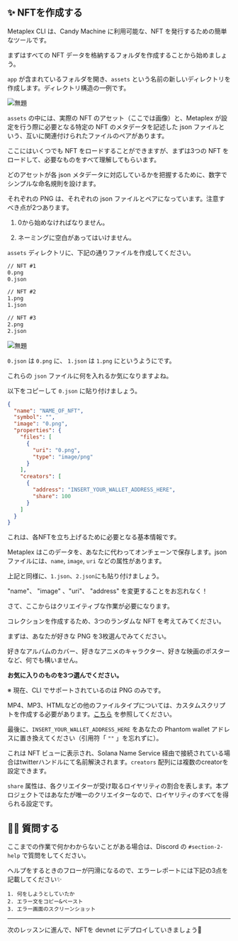 ✨ NFTを作成する
---

Metaplex CLI は、Candy Machine に利用可能な、NFT を発行するための簡単なツールです。

まずはすべての NFT データを格納するフォルダを作成することから始めましょう。

`app` が含まれているフォルダを開き、`assets` という名前の新しいディレクトリを作成します。ディレクトリ構造の一例です。

![無題](/public/images/Solana-NFT-mint/section2/2_2_1.png)

`assets` の中には、実際の NFT のアセット（ここでは画像）と、Metaplex が設定を行う際に必要となる特定の NFT のメタデータを記述した json ファイルという、互いに関連付けられたファイルのペアがあります。

ここにはいくつでも NFT をロードすることができますが、まずは3つの NFT をロードして、必要なものをすべて理解してもらいます。

どのアセットが各 json メタデータに対応しているかを把握するために、数字でシンプルな命名規則を設けます。

それぞれの PNG は、それぞれの json ファイルとペアになっています。注意すべき点が2つあります。

1. 0から始めなければなりません。

2. ネーミングに空白があってはいけません。

`assets` ディレクトリに、下記の通りファイルを作成してください。

```txt
// NFT #1
0.png
0.json

// NFT #2
1.png
1.json

// NFT #3
2.png
2.json
```

![無題](/public/images/Solana-NFT-mint/section2/2_2_2.png)

`0.json` は `0.png` に、 `1.json` は `1.png` にというようにです。

これらの `json` ファイルに何を入れるか気になりますよね。

以下をコピーして `0.json` に貼り付けましょう。

```json
{
  "name": "NAME_OF_NFT",
  "symbol": "",
  "image": "0.png",
  "properties": {
    "files": [
      {
        "uri": "0.png",
        "type": "image/png"
      }
    ],
    "creators": [
      {
        "address": "INSERT_YOUR_WALLET_ADDRESS_HERE",
        "share": 100
      }
    ]
  }
}
```

これは、各NFTを立ち上げるために必要となる基本情報です。

Metaplex はこのデータを、あなたに代わってオンチェーンで保存します。json ファイルには、`name`, `image`, `uri` などの属性があります。

上記と同様に、`1.json`、`2.json`にも貼り付けましょう。

"name"、  "image" 、"uri"、 "address" を変更することをお忘れなく！

さて、ここからはクリエイティブな作業が必要になります。

コレクションを作成するため、3つのランダムな NFT を考えてみてください。

まずは、あなたが好きな PNG を3枚選んでみてください。

好きなアルバムのカバー、好きなアニメのキャラクター、好きな映画のポスターなど、何でも構いません。

**お気に入りのものを3つ選んでください。**

※ 現在、CLI でサポートされているのは PNG のみです。

MP4、MP3、HTMLなどの他のファイルタイプについては、カスタムスクリプトを作成する必要があります。[こちら](https://github.com/metaplex-foundation/metaplex/issues/511) を参照してください。

最後に、`INSERT_YOUR_WALLET_ADDRESS_HERE` をあなたの Phantom wallet アドレスに置き換えてください（引用符「 `""` 」を忘れずに）。

これは NFT ビューに表示され、Solana Name Service 経由で接続されている場合はtwitterハンドルにて名前解決されます。`creators` 配列には複数のcreatorを設定できます。

`share` 属性は、各クリエイターが受け取るロイヤリティの割合を表します。本プロジェクトではあなたが唯一のクリエイターなので、ロイヤリティのすべてを得られる設定です。

🙋‍♂️ 質問する
-------------------------------------------
ここまでの作業で何かわからないことがある場合は、Discord の `#section-2-help` で質問をしてください。

ヘルプをするときのフローが円滑になるので、エラーレポートには下記の3点を記載してください✨
```
1. 何をしようとしていたか
2. エラー文をコピー&ペースト
3. エラー画面のスクリーンショット
```

------
次のレッスンに進んで、NFTを devnet にデプロイしていきましょう🎉
